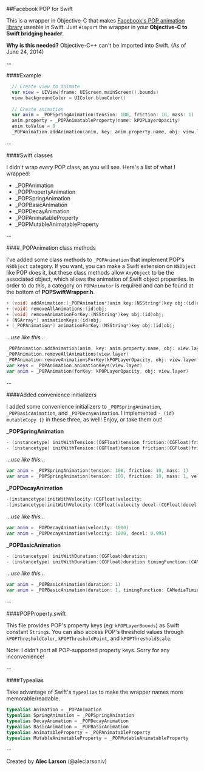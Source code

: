 ##Facebook POP for Swift

This is a wrapper in Objective-C that makes [Facebook's POP animation library](https://github.com/facebook/pop) useable in Swift. Just `#import` the wrapper in your **Objective-C to Swift bridging header**.

**Why is this needed?** Objective-C++ can't be imported into Swift. (As of June 24, 2014)

--

####Example

````Swift
  // Create view to animate
  var view = UIView(frame: UIScreen.mainScreen().bounds)
  view.backgroundColor = UIColor.blueColor()
  
  // Create animation
  var anim = _POPSpringAnimation(tension: 100, friction: 10, mass: 1)
  anim.property = _POPAnimatableProperty(name: kPOPLayerOpacity)
  anim.toValue = 0
  _POPAnimation.addAnimation(anim, key: anim.property.name, obj: view.layer)
````

--

####Swift classes

I didn't wrap *every* POP class, as you will see. Here's a list of what I wrapped:

- _POPAnimation
- _POPPropertyAnimation
- _POPSpringAnimation
- _POPBasicAnimation
- _POPDecayAnimation
- _POPAnimatableProperty
- _POPMutableAnimatableProperty
 
--

####_POPAnimation class methods

I've added some class methods to `_POPAnimation` that implement POP's `NSObject` category. If you want, you can make a Swift extension on `NSObject` like POP does it, but these class methods allow `AnyObject` to be the associated object, which allows the animation of Swift object properties. In order to do this, a category on `POPAnimator` is required and can be found at the bottom of **POPSwiftWrapper.h**.

````Objective-C
+ (void) addAnimation:(_POPAnimation*)anim key:(NSString*)key obj:(id)obj;
+ (void) removeAllAnimations:(id)obj;
+ (void) removeAnimationForKey:(NSString*)key obj:(id)obj;
+ (NSArray*) animationKeys:(id)obj;
+ (_POPAnimation*) animationForKey:(NSString*)key obj:(id)obj;
````

*...use like this...*

````Swift
_POPAnimation.addAnimation(anim, key: anim.property.name, obj: view.layer)
_POPAnimation.removeAllAnimations(view.layer)
_POPAnimation.removeAnimationsForKey(kPOPLayerOpacity, obj: view.layer)
var keys = _POPAnimation.animationKeys(view.layer)
var anim = _POPAnimation(forKey: kPOPLayerOpacity, obj: view.layer)
````

--

####Added convenience initializers

I added some convenience initializers to `_POPSpringAnimation`, `_POPBasicAnimation`,  and `_POPDecayAnimation`. I implemented `- (id) mutableCopy {}` in these three, as well! Enjoy, or take them out!

**_POPSpringAnimation**

````Objective-C
- (instancetype) initWithTension:(CGFloat)tension friction:(CGFloat)friction mass:(CGFloat)mass;
- (instancetype) initWithTension:(CGFloat)tension friction:(CGFloat)friction mass:(CGFloat)mass velocity:(CGFloat)velocity;
````

*...use like this...*

````Swift
var anim = _POPSpringAnimation(tension: 100, friction: 10, mass: 1)
var anim = _POPSpringAnimation(tension: 100, friction: 10, mass: 1, velocity: 1000)
````

**_POPDecayAnimation**

````Objective-C
-(instancetype)initWithVelocity:(CGFloat)velocity;
-(instancetype)initWithVelocity:(CGFloat)velocity decel:(CGFloat)decel;
````

*...use like this...*

````Swift
var anim = _POPDecayAnimation(velocity: 1000)
var anim = _POPDecayAnimation(velocity: 1000, decel: 0.995)
````

**_POPBasicAnimation**

````Objective-C
- (instancetype) initWithDuration:(CGFloat)duration;
- (instancetype) initWithDuration:(CGFloat)duration timingFunction:(CAMediaTimingFunction*)timingFunction;
````

*...use like this...*

````Swift
var anim = _POPBasicAnimation(duration: 1)
var anim = _POPBasicAnimation(duration: 1, timingFunction: CAMediaTimingFunction(controlPoints: 0, 0, 1, 1))
````

--

####POPProperty.swift

This file provides POP's property keys (eg: `kPOPLayerBounds`) as Swift constant `String`s. You can also access POP's threshold values through `kPOPThresholdColor`, `kPOPThresholdPoint`, and `kPOPThresholdScale`.

Note: I didn't port all POP-supported property keys. Sorry for any inconvenience!

--

####Typealias

Take advantage of Swift's `typealias` to make the wrapper names more memorable/readable.

````Swift
typealias Animation = _POPAnimation
typealias SpringAnimation = _POPSpringAnimation
typealias DecayAnimation = _POPDecayAnimation
typealias BasicAnimation = _POPBasicAnimation
typealias AnimatableProperty = _POPAnimatableProperty
typealias MutableAnimatableProperty = _POPMutableAnimatableProperty
````

--

Created by **Alec Larson** (@aleclarsoniv)
